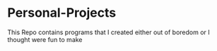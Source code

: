 # Personal-Projects
This Repo contains programs that I created either out of boredom or I thought were fun to make
